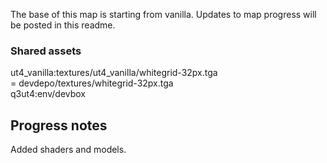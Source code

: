 The base of this map is starting from vanilla. Updates to map progress will be posted in this readme.

### Shared assets
ut4_vanilla:textures/ut4_vanilla/whitegrid-32px.tga  
 = devdepo/textures/whitegrid-32px.tga  
q3ut4:env/devbox  


## Progress notes
Added shaders and models.  
